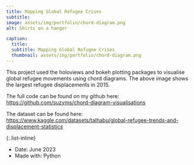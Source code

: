 ```yaml
---
title: Mapping Global Refugee Crises
subtitle: 
image: assets/img/portfolio/chord-diagram.png
alt: Shirts on a hanger

caption:
  title: 
  subtitle: Mapping Global Refugee Crises
  thumbnail: assets/img/portfolio/chord-diagram.png
---
```

This project used the holoviews and bokeh plotting packages to visualise global refugee movements using chord diagrams. The above image shows the largest refugee displacements in 2015. 

The full code can be found on my github here: https://github.com/suzyms/chord-diagram-visualisations 

The dataset can be found here: https://www.kaggle.com/datasets/talhabu/global-refugee-trends-and-displacement-statistics

{:.list-inline}
- Date: June 2023
- Made with: Python


